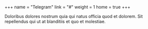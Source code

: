 +++
name = "Telegram"
link = "#"
weight = 1
home = true
+++

Doloribus dolores nostrum quia qui natus officia quod et dolorem. Sit repellendus qui ut at blanditiis et quo et molestiae.